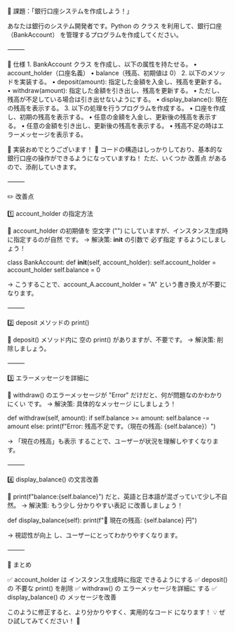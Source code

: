 📝 課題：「銀行口座システムを作成しよう！」

あなたは銀行のシステム開発者です。Python の クラス を利用して、銀行口座（BankAccount） を管理するプログラムを作成してください。

⸻

🔹 仕様
	1.	BankAccount クラス を作成し、以下の属性を持たせる。
	    •	account_holder（口座名義）
	    •	balance（残高、初期値は 0）
	2.	以下のメソッドを実装する。
    	•	deposit(amount): 指定した金額を入金し、残高を更新する。
	    •	withdraw(amount): 指定した金額を引き出し、残高を更新する。
    	•	ただし、残高が不足している場合は引き出せないようにする。
	    •	display_balance(): 現在の残高を表示する。
	3.	以下の処理を行うプログラムを作成する。
    	•	口座を作成し、初期の残高を表示する。
    	•	任意の金額を入金し、更新後の残高を表示する。
	    •	任意の金額を引き出し、更新後の残高を表示する。
    	•	残高不足の時はエラーメッセージを表示する。

🎉 実装おめでとうございます！ 🎉
コードの構造はしっかりしており、基本的な銀行口座の操作ができるようになっていますね！
ただ、いくつか 改善点 があるので、添削していきます。

⸻

✏️ 改善点

1️⃣ account_holder の指定方法

🔹 account_holder の初期値を 空文字 ("") にしていますが、インスタンス生成時に指定するのが自然 です。
→ 解決策: __init__ の引数で 必ず指定 するようにしましょう！

class BankAccount:
    def __init__(self, account_holder):
        self.account_holder = account_holder
        self.balance = 0

→ こうすることで、account_A.account_holder = "A" という書き換えが不要になります。

⸻

2️⃣ deposit メソッドの print()

🔹 deposit() メソッド内に 空の print() がありますが、不要です。
→ 解決策: 削除しましょう。

⸻

3️⃣ エラーメッセージを詳細に

🔹 withdraw() のエラーメッセージが "Error" だけだと、何が問題なのかわかりにくい です。
→ 解決策: 具体的なメッセージ にしましょう！

def withdraw(self, amount):
    if self.balance >= amount:
        self.balance -= amount
    else:
        print(f"Error: 残高不足です。（現在の残高: {self.balance}）")

→ 「現在の残高」も表示 することで、ユーザーが状況を理解しやすくなります。

⸻

4️⃣ display_balance() の文言改善

🔹 print(f"balance:{self.balance}") だと、英語と日本語が混ざっていて少し不自然。
→ 解決策: もう少し 分かりやすい表記 に改善しましょう！

def display_balance(self):
    print(f"📝 現在の残高: {self.balance} 円")

→ 視認性が向上 し、ユーザーにとってわかりやすくなります。

⸻

📌 まとめ

✅ account_holder は インスタンス生成時に指定 できるようにする
✅ deposit() の 不要な print() を削除
✅ withdraw() の エラーメッセージを詳細に する
✅ display_balance() の メッセージを改善

このように修正すると、より分かりやすく、実用的なコード になります！ 💡
ぜひ試してみてください！ 🚀
